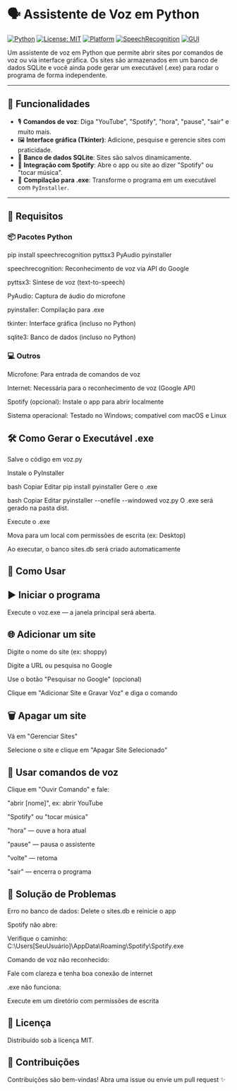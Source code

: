 # 🗣️ Assistente de Voz em Python

[![Python](https://img.shields.io/badge/Python-3.10+-blue?logo=python)](https://www.python.org/)
[![License: MIT](https://img.shields.io/badge/License-MIT-yellow.svg)](https://opensource.org/licenses/MIT)
[![Platform](https://img.shields.io/badge/Platform-Windows%20%7C%20Linux%20%7C%20macOS-lightgrey)]()
[![SpeechRecognition](https://img.shields.io/badge/SpeechRecognition-Enabled-success)]()
[![GUI](https://img.shields.io/badge/Interface%20Gráfica-Tkinter-blueviolet)]()

Um assistente de voz em Python que permite abrir sites por comandos de voz ou via interface gráfica. Os sites são armazenados em um banco de dados SQLite e você ainda pode gerar um executável (.exe) para rodar o programa de forma independente.

---




## 🚀 Funcionalidades

- 🎙️ **Comandos de voz**: Diga "YouTube", "Spotify", "hora", "pause", "sair" e muito mais.
- 🖼️ **Interface gráfica (Tkinter)**: Adicione, pesquise e gerencie sites com praticidade.
- 🧠 **Banco de dados SQLite**: Sites são salvos dinamicamente.
- 🎵 **Integração com Spotify**: Abre o app ou site ao dizer "Spotify" ou "tocar música".
- 🧾 **Compilação para .exe**: Transforme o programa em um executável com `PyInstaller`.

---

## 🧰 Requisitos

### 📦 Pacotes Python


pip install speechrecognition pyttsx3 PyAudio pyinstaller



speechrecognition: Reconhecimento de voz via API do Google

pyttsx3: Síntese de voz (text-to-speech)

PyAudio: Captura de áudio do microfone

pyinstaller: Compilação para .exe

tkinter: Interface gráfica (incluso no Python)

sqlite3: Banco de dados (incluso no Python)

### 💻 Outros ###
Microfone: Para entrada de comandos de voz

Internet: Necessária para o reconhecimento de voz (Google API)

Spotify (opcional): Instale o app para abrir localmente

Sistema operacional: Testado no Windows; compatível com macOS e Linux

## 🛠️ Como Gerar o Executável .exe
Salve o código em voz.py

Instale o PyInstaller

bash
Copiar
Editar
pip install pyinstaller
Gere o .exe

bash
Copiar
Editar
pyinstaller --onefile --windowed voz.py
O .exe será gerado na pasta dist.

Execute o .exe

Mova para um local com permissões de escrita (ex: Desktop)

Ao executar, o banco sites.db será criado automaticamente

## 📌 Como Usar
## ▶️ Iniciar o programa
Execute o voz.exe — a janela principal será aberta.

## 🌐 Adicionar um site
Digite o nome do site (ex: shoppy)

Digite a URL ou pesquisa no Google

Use o botão "Pesquisar no Google" (opcional)

Clique em "Adicionar Site e Gravar Voz" e diga o comando

## 🗑️ Apagar um site
Vá em "Gerenciar Sites"

Selecione o site e clique em "Apagar Site Selecionado"

## 🎤 Usar comandos de voz
Clique em "Ouvir Comando" e fale:

"abrir [nome]", ex: abrir YouTube

"Spotify" ou "tocar música"

"hora" — ouve a hora atual

"pause" — pausa o assistente

"volte" — retoma

"sair" — encerra o programa

## 🧩 Solução de Problemas
Erro no banco de dados: Delete o sites.db e reinicie o app

Spotify não abre:

Verifique o caminho: C:\Users\[SeuUsuário]\AppData\Roaming\Spotify\Spotify.exe

Comando de voz não reconhecido:

Fale com clareza e tenha boa conexão de internet

.exe não funciona:

Execute em um diretório com permissões de escrita

## 📄 Licença
Distribuído sob a licença MIT.

## 🤝 Contribuições
Contribuições são bem-vindas!
Abra uma issue ou envie um pull request ✨

